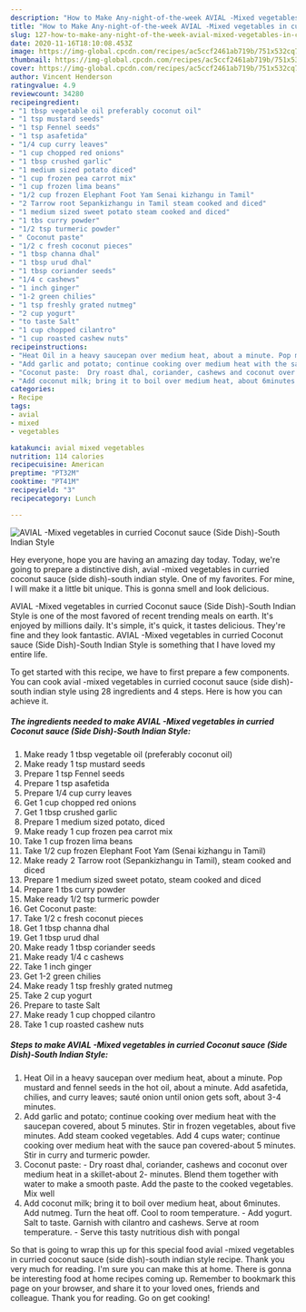 ```yaml
---
description: "How to Make Any-night-of-the-week AVIAL -Mixed vegetables in curried Coconut sauce (Side Dish)-South Indian Style"
title: "How to Make Any-night-of-the-week AVIAL -Mixed vegetables in curried Coconut sauce (Side Dish)-South Indian Style"
slug: 127-how-to-make-any-night-of-the-week-avial-mixed-vegetables-in-curried-coconut-sauce-side-dish-south-indian-style
date: 2020-11-16T18:10:08.453Z
image: https://img-global.cpcdn.com/recipes/ac5ccf2461ab719b/751x532cq70/avial-mixed-vegetables-in-curried-coconut-sauce-side-dish-south-indian-style-recipe-main-photo.jpg
thumbnail: https://img-global.cpcdn.com/recipes/ac5ccf2461ab719b/751x532cq70/avial-mixed-vegetables-in-curried-coconut-sauce-side-dish-south-indian-style-recipe-main-photo.jpg
cover: https://img-global.cpcdn.com/recipes/ac5ccf2461ab719b/751x532cq70/avial-mixed-vegetables-in-curried-coconut-sauce-side-dish-south-indian-style-recipe-main-photo.jpg
author: Vincent Henderson
ratingvalue: 4.9
reviewcount: 34280
recipeingredient:
- "1 tbsp vegetable oil preferably coconut oil"
- "1 tsp mustard seeds"
- "1 tsp Fennel seeds"
- "1 tsp asafetida"
- "1/4 cup curry leaves"
- "1 cup chopped red onions"
- "1 tbsp crushed garlic"
- "1 medium sized potato diced"
- "1 cup frozen pea carrot mix"
- "1 cup frozen lima beans"
- "1/2 cup frozen Elephant Foot Yam Senai kizhangu in Tamil"
- "2 Tarrow root Sepankizhangu in Tamil steam cooked and diced"
- "1 medium sized sweet potato steam cooked and diced"
- "1 tbs curry powder"
- "1/2 tsp turmeric powder"
- " Coconut paste"
- "1/2 c fresh coconut pieces"
- "1 tbsp channa dhal"
- "1 tbsp urud dhal"
- "1 tbsp coriander seeds"
- "1/4 c cashews"
- "1 inch ginger"
- "1-2 green chilies"
- "1 tsp freshly grated nutmeg"
- "2 cup yogurt"
- "to taste Salt"
- "1 cup chopped cilantro"
- "1 cup roasted cashew nuts"
recipeinstructions:
- "Heat Oil in a heavy saucepan over medium heat, about a minute. Pop mustard and fennel seeds in the hot oil, about a minute. Add asafetida, chilies, and curry leaves; sauté onion until onion gets soft, about 3-4 minutes."
- "Add garlic and potato; continue cooking over medium heat with the saucepan covered, about 5 minutes. Stir in frozen vegetables, about five minutes. Add steam cooked vegetables. Add 4 cups water; continue cooking over medium heat with the sauce pan covered-about 5 minutes. Stir in curry and turmeric powder."
- "Coconut paste:  Dry roast dhal, coriander, cashews and coconut over medium heat in a skillet-about 2- minutes. Blend them together with water to make a smooth paste. Add the paste to the cooked vegetables. Mix well"
- "Add coconut milk; bring it to boil over medium heat, about 6minutes. Add nutmeg. Turn the heat off. Cool to room temperature. Add yogurt. Salt to taste. Garnish with cilantro and cashews. Serve at room temperature.  Serve this tasty nutritious dish with pongal"
categories:
- Recipe
tags:
- avial
- mixed
- vegetables

katakunci: avial mixed vegetables 
nutrition: 114 calories
recipecuisine: American
preptime: "PT32M"
cooktime: "PT41M"
recipeyield: "3"
recipecategory: Lunch

---
```



![AVIAL -Mixed vegetables in curried Coconut sauce (Side Dish)-South Indian Style](https://img-global.cpcdn.com/recipes/ac5ccf2461ab719b/751x532cq70/avial-mixed-vegetables-in-curried-coconut-sauce-side-dish-south-indian-style-recipe-main-photo.jpg)

Hey everyone, hope you are having an amazing day today. Today, we're going to prepare a distinctive dish, avial -mixed vegetables in curried coconut sauce (side dish)-south indian style. One of my favorites. For mine, I will make it a little bit unique. This is gonna smell and look delicious.



AVIAL -Mixed vegetables in curried Coconut sauce (Side Dish)-South Indian Style is one of the most favored of recent trending meals on earth. It's enjoyed by millions daily. It's simple, it's quick, it tastes delicious. They're fine and they look fantastic. AVIAL -Mixed vegetables in curried Coconut sauce (Side Dish)-South Indian Style is something that I have loved my entire life.


To get started with this recipe, we have to first prepare a few components. You can cook avial -mixed vegetables in curried coconut sauce (side dish)-south indian style using 28 ingredients and 4 steps. Here is how you can achieve it.

<!--inarticleads1-->

##### The ingredients needed to make AVIAL -Mixed vegetables in curried Coconut sauce (Side Dish)-South Indian Style:

1. Make ready 1 tbsp vegetable oil (preferably coconut oil)
1. Make ready 1 tsp mustard seeds
1. Prepare 1 tsp Fennel seeds
1. Prepare 1 tsp asafetida
1. Prepare 1/4 cup curry leaves
1. Get 1 cup chopped red onions
1. Get 1 tbsp crushed garlic
1. Prepare 1 medium sized potato, diced
1. Make ready 1 cup frozen pea carrot mix
1. Take 1 cup frozen lima beans
1. Take 1/2 cup frozen Elephant Foot Yam (Senai kizhangu in Tamil)
1. Make ready 2 Tarrow root (Sepankizhangu in Tamil), steam cooked and diced
1. Prepare 1 medium sized sweet potato, steam cooked and diced
1. Prepare 1 tbs curry powder
1. Make ready 1/2 tsp turmeric powder
1. Get  Coconut paste:
1. Take 1/2 c fresh coconut pieces
1. Get 1 tbsp channa dhal
1. Get 1 tbsp urud dhal
1. Make ready 1 tbsp coriander seeds
1. Make ready 1/4 c cashews
1. Take 1 inch ginger
1. Get 1-2 green chilies
1. Make ready 1 tsp freshly grated nutmeg
1. Take 2 cup yogurt
1. Prepare to taste Salt
1. Make ready 1 cup chopped cilantro
1. Take 1 cup roasted cashew nuts




<!--inarticleads2-->

##### Steps to make AVIAL -Mixed vegetables in curried Coconut sauce (Side Dish)-South Indian Style:

1. Heat Oil in a heavy saucepan over medium heat, about a minute. Pop mustard and fennel seeds in the hot oil, about a minute. Add asafetida, chilies, and curry leaves; sauté onion until onion gets soft, about 3-4 minutes.
1. Add garlic and potato; continue cooking over medium heat with the saucepan covered, about 5 minutes. Stir in frozen vegetables, about five minutes. Add steam cooked vegetables. Add 4 cups water; continue cooking over medium heat with the sauce pan covered-about 5 minutes. Stir in curry and turmeric powder.
1. Coconut paste:  - Dry roast dhal, coriander, cashews and coconut over medium heat in a skillet-about 2- minutes. Blend them together with water to make a smooth paste. Add the paste to the cooked vegetables. Mix well
1. Add coconut milk; bring it to boil over medium heat, about 6minutes. Add nutmeg. Turn the heat off. Cool to room temperature. - Add yogurt. Salt to taste. Garnish with cilantro and cashews. Serve at room temperature.  - Serve this tasty nutritious dish with pongal




So that is going to wrap this up for this special food avial -mixed vegetables in curried coconut sauce (side dish)-south indian style recipe. Thank you very much for reading. I'm sure you can make this at home. There is gonna be interesting food at home recipes coming up. Remember to bookmark this page on your browser, and share it to your loved ones, friends and colleague. Thank you for reading. Go on get cooking!
